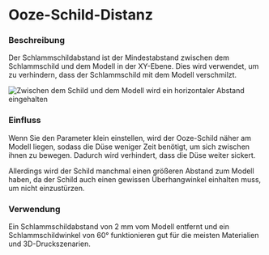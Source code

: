 Ooze-Schild-Distanz
====
### **Beschreibung**
Der Schlammschildabstand ist der Mindestabstand zwischen dem Schlammschild und dem Modell in der XY-Ebene. Dies wird verwendet, um zu verhindern, dass der Schlammschild mit dem Modell verschmilzt.

![Zwischen dem Schild und dem Modell wird ein horizontaler Abstand eingehalten](../images/ooze_shield.svg)

### **Einfluss**
Wenn Sie den Parameter klein einstellen, wird der Ooze-Schild näher am Modell liegen, sodass die Düse weniger Zeit benötigt, um sich zwischen ihnen zu bewegen. Dadurch wird verhindert, dass die Düse weiter sickert.

Allerdings wird der Schild manchmal einen größeren Abstand zum Modell haben, da der Schild auch einen gewissen Überhangwinkel einhalten muss, um nicht einzustürzen.

### **Verwendung**
Ein Schlammschildabstand von 2 mm vom Modell entfernt und ein Schlammschildwinkel von 60° funktionieren gut für die meisten Materialien und 3D-Druckszenarien.